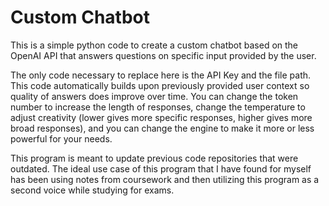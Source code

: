 # Custom Chatbot
This is a simple python code to create a custom chatbot based on the OpenAI API that answers questions on specific input provided by the user.

The only code necessary to replace here is the API Key and the file path. This code automatically builds upon previously provided user context so quality of answers does improve over time. You can change the token number to increase the length of responses, change the temperature to adjust creativity (lower gives more specific responses, higher gives more broad responses), and you can change the engine to make it more or less powerful for your needs.

This program is meant to update previous code repositories that were outdated. The ideal use case of this program that I have found for myself has been using notes from coursework and then utilizing this program as a second voice while studying for exams.
